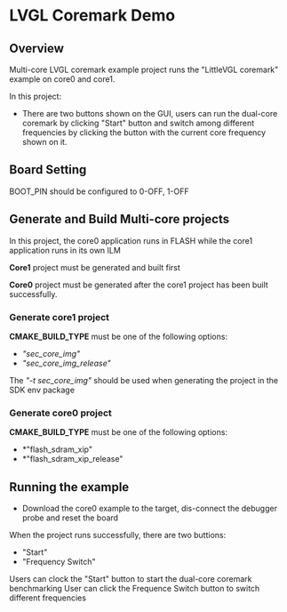 
# LVGL Coremark Demo
## Overview

Multi-core LVGL coremark example project runs the "LittleVGL coremark" example on core0 and core1.

In this project:
 - There are two buttons shown on the GUI, users can run the dual-core coremark by clicking "Start" button and switch among different frequencies by clicking the button with the current core frequency shown on it.


## Board Setting

  BOOT_PIN should be configured to 0-OFF, 1-OFF


## Generate and Build Multi-core projects

In this project, the core0 application runs in FLASH while the core1 application runs in its own ILM

__Core1__ project must be generated and built first

__Core0__ project must be generated after the core1 project has been built successfully.

### Generate core1 project
__CMAKE_BUILD_TYPE__ must be one of the following options:
- *"sec_core_img"*
- *"sec_core_img_release"*

The *"-t sec_core_img"* should be used when generating the project in the SDK env package

### Generate core0 project
__CMAKE_BUILD_TYPE__ must be one of the following options:
- *"flash_sdram_xip"
- *"flash_sdram_xip_release"

## Running the example

- Download the core0 example to the target, dis-connect the debugger probe and reset the board

When the project runs successfully, there are two buttions:
- "Start"
- "Frequency Switch"

Users can clock the "Start" button to start the dual-core coremark benchmarking
User can click the Frequence Switch button to switch different frequencies
